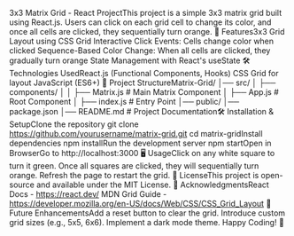 3x3 Matrix Grid - React ProjectThis project is a simple 3x3 matrix grid built using React.js. Users can click on each grid cell to change its color, and once all cells are clicked, they sequentially turn orange.
🚀 Features3x3 Grid Layout using CSS Grid
Interactive Click Events: Cells change color when clicked
Sequence-Based Color Change: When all cells are clicked, they gradually turn orange
State Management with React's useState
🛠️ Technologies UsedReact.js (Functional Components, Hooks)
CSS Grid for layout
JavaScript (ES6+)
📂 Project StructureMatrix-Grid/
│── src/
│   ├── components/
│   │   ├── Matrix.js   # Main Matrix Component
│   ├── App.js          # Root Component
│   ├── index.js        # Entry Point
│── public/
│── package.json
│── README.md          # Project Documentation🛠️ Installation & SetupClone the repository
git clone https://github.com/yourusername/matrix-grid.git
cd matrix-gridInstall dependencies
npm installRun the development server
npm startOpen in BrowserGo to http://localhost:3000
🖥️ UsageClick on any white square to turn it green.
Once all squares are clicked, they will sequentially turn orange.
Refresh the page to restart the grid.
📜 LicenseThis project is open-source and available under the MIT License.
🙌 AcknowledgmentsReact Docs - https://react.dev/
MDN Grid Guide - https://developer.mozilla.org/en-US/docs/Web/CSS/CSS_Grid_Layout
🎯 Future EnhancementsAdd a reset button to clear the grid.
Introduce custom grid sizes (e.g., 5x5, 6x6).
Implement a dark mode theme.
Happy Coding! 🚀

